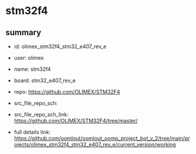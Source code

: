 # stm32f4
 
## summary 
* id: olimex_stm32f4_stm32_e407_rev_e
* user: olimex
* name: stm32f4
* board: stm32_e407_rev_e
* repo: https://github.com/OLIMEX/STM32F4



* src_file_repo_sch: 
* src_file_repo_sch_link: https://github.com/OLIMEX/STM32F4/tree/master/
* full details link: https://github.com/oomlout/oomlout_oomp_project_bot_v_2/tree/main/projects/olimex_stm32f4_stm32_e407_rev_e/current_version/working  








